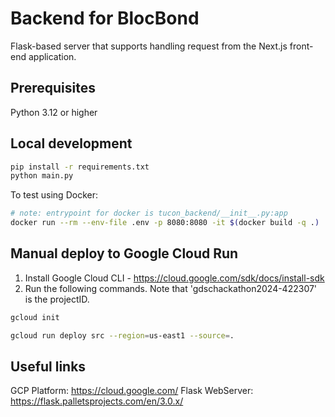 # Backend for BlocBond

Flask-based server that supports handling request from the Next.js front-end application.

## Prerequisites

Python 3.12 or higher

## Local development

```bash
pip install -r requirements.txt
python main.py
```

To test using Docker:

```bash
# note: entrypoint for docker is tucon_backend/__init__.py:app
docker run --rm --env-file .env -p 8080:8080 -it $(docker build -q .)
```

## Manual deploy to Google Cloud Run

1. Install Google Cloud CLI - https://cloud.google.com/sdk/docs/install-sdk
2. Run the following commands. Note that 'gdschackathon2024-422307' is the projectID.

```bash
gcloud init

gcloud run deploy src --region=us-east1 --source=.
```

## Useful links

GCP Platform: https://cloud.google.com/
Flask WebServer: https://flask.palletsprojects.com/en/3.0.x/


